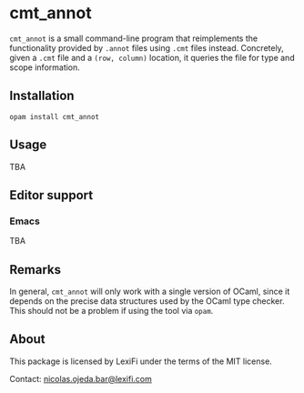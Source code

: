 cmt_annot
=========

`cmt_annot` is a small command-line program that reimplements the functionality
provided by `.annot` files using `.cmt` files instead.  Concretely, given a
`.cmt` file and a `(row, column)` location, it queries the file for type and
scope information.

Installation
------------

    opam install cmt_annot

Usage
-----

TBA

Editor support
--------------

### Emacs

TBA

Remarks
-------

In general, `cmt_annot` will only work with a single version of OCaml, since it
depends on the precise data structures used by the OCaml type checker.  This
should not be a problem if using the tool via `opam`.

About
-----

This package is licensed by LexiFi under the terms of the MIT license.

Contact: nicolas.ojeda.bar@lexifi.com
